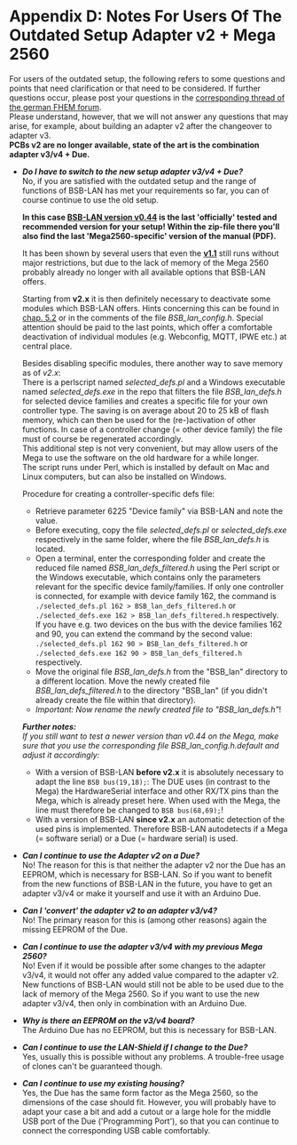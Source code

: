 # Appendix D: Notes For Users Of The Outdated Setup Adapter v2 + Mega 2560

For users of the outdated setup, the following refers to some questions and points that need clarification or that need to 
be considered. If further questions occur, please post your questions in the [corresponding thread of the german FHEM forum](https://forum.fhem.de/index.php/topic,29762.0.html).  
Please understand, however, that we will not answer any questions that may arise, for example, about building an adapter v2 after the changeover to adapter v3.  
**PCBs v2 are no longer available, state of the art is the combination adapter v3/v4 + Due.**  
  
- ***Do I have to switch to the new setup adapter v3/v4 + Due?***  
No, if you are satisfied with the outdated setup and the range of functions of BSB-LAN has met your requirements so far, 
you can of course continue to use the old setup.  
  
  **In this case [BSB-LAN version v0.44](https://github.com/fredlcore/bsb_lan/releases/tag/v0.44) is the last 'officially' 
tested and recommended version for your setup! Within the zip-file there you'll also find the last 'Mega2560-specific' version of the manual (PDF).**  
  
  It has been shown by several users that even the **[v1.1](https://github.com/fredlcore/bsb_lan/releases/tag/v1.1)** still runs without major restrictions, but due to the lack of memory of the Mega 2560 probably already no longer with all available options that BSB-LAN offers.  
  
  Starting from **v2.x** it is then definitely necessary to deactivate some modules which BSB-LAN offers. Hints concerning this can be found in [chap. 5.2](chap05.md#52-configuration-by-adjusting-the-settings-within-bsb_lan_configh) or in the comments of the file *BSB_lan_config.h*. Special attention should be paid to the last points, which offer a comfortable deactivation of individual modules (e.g. Webconfig, MQTT, IPWE etc.) at central place. 
   
  Besides disabling specific modules, there another way to save memory as of *v2.x*:  
There is a perlscript named *selected_defs.pl* and a Windows executable named *selected_defs.exe* in the repo that filters the file *BSB_lan_defs.h* for selected device families and creates a specific file for your own controller type. The saving is on average about 20 to 25 kB of flash memory, which can then be used for the (re-)activation of other functions. In case of a controller change (= other device family) the file must of course be regenerated accordingly.  
  This additional step is not very convenient, but may allow users of the Mega to use the software on the old hardware for a while longer.  
  The script runs under Perl, which is installed by default on Mac and Linux computers, but can also be installed on Windows.
   
  Procedure for creating a controller-specific defs file:  
  - Retrieve parameter 6225 "Device family" via BSB-LAN and note the value.  
  - Before executing, copy the file *selected_defs.pl* or *selected_defs.exe* respectively in the same folder, where the file *BSB_lan_defs.h* is located.   
  - Open a terminal, enter the corresponding folder and create the reduced file named *BSB_lan_defs_filtered.h* using the Perl script or the Windows executable, which contains only the parameters relevant for the specific device family/families. If only one controller is connected, for example with device family 162, the command is  
  `./selected_defs.pl 162 > BSB_lan_defs_filtered.h` or  
  `./selected_defs.exe 162 > BSB_lan_defs_filtered.h` respectively.  
  If you have e.g. two devices on the bus with the device families 162 and 90, you can extend the command by the second value:  
  `./selected_defs.pl 162 90 > BSB_lan_defs_filtered.h` or  
  `./selected_defs.exe 162 90 > BSB_lan_defs_filtered.h` respectively.    
  - Move the original file *BSB_lan_defs.h* from the "BSB_lan" directory to a different location. Move the newly created file *BSB_lan_defs_filtered.h* to the directory "BSB_lan" (if you didn't already create the file within that directory).  
  - *Important: Now rename the newly created file to "BSB_lan_defs.h"*!  
  
  ***Further notes:***  
  *If you still want to test a newer version than v0.44 on the Mega, make sure that you use the corresponding file BSB_lan_config.h.default and adjust it accordingly:*    
  - With a version of BSB-LAN **before v2.x** it is absolutely necessary to adapt the line `BSB bus(19,18);`: The DUE uses (in contrast to the Mega) the HardwareSerial interface and other RX/TX pins than the Mega, which is already preset here. When used with the Mega, the line must therefore be changed to `BSB bus(68,69);`!  
  - With a version of BSB-LAN **since v2.x** an automatic detection of the used pins is implemented. Therefore BSB-LAN autodetects if a Mega (= software serial) or a Due (= hardware serial) is used.    
  
- ***Can I continue to use the Adapter v2 on a Due?***  
No! The reason for this is that neither the adapter v2 nor the Due has an EEPROM, which is necessary for BSB-LAN.
So if you want to benefit from the new functions of BSB-LAN in the future, you have to get an adapter v3/v4 or make it yourself 
and use it with an Arduino Due.  
  
- ***Can I 'convert' the adapter v2 to an adapter v3/v4?***  
No! The primary reason for this is (among other reasons) again the missing EEPROM of the Due.  
  
- ***Can I continue to use the adapter v3/v4 with my previous Mega 2560?***  
No! Even if it would be possible after some changes to the adapter v3/v4, it would not offer any added value compared to the 
adapter v2. New functions of BSB-LAN would still not be able to be used due to the lack of memory of the Mega 2560. 
So if you want to use the new adapter v3/v4, then only in combination with an Arduino Due.  
  
- ***Why is there an EEPROM on the v3/v4 board?***  
The Arduino Due has no EEPROM, but this is necessary for BSB-LAN.  
  
- ***Can I continue to use the LAN-Shield if I change to the Due?***  
Yes, usually this is possible without any problems. A trouble-free usage of clones can't be guaranteed though.  
  
- ***Can I continue to use my existing housing?***  
Yes, the Due has the same form factor as the Mega 2560, so the dimensions of the case should fit. However, you will probably 
have to adapt your case a bit and add a cutout or a large hole for the middle USB port of the Due ('Programming Port'), 
so that you can continue to connect the corresponding USB cable comfortably.  
  
  

  
